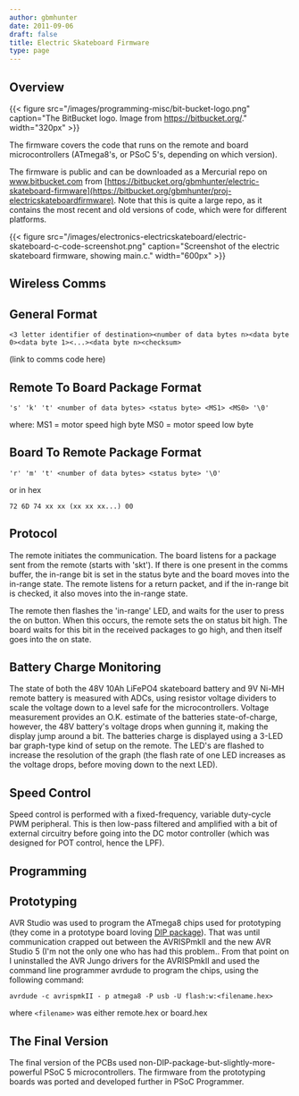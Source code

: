 ```yaml
---
author: gbmhunter
date: 2011-09-06
draft: false
title: Electric Skateboard Firmware
type: page
---
```


## Overview

{{< figure src="/images/programming-misc/bit-bucket-logo.png" caption="The BitBucket logo. Image from https://bitbucket.org/."  width="320px" >}}

The firmware covers the code that runs on the remote and board microcontrollers (ATmega8's, or PSoC 5's, depending on which version).

The firmware is public and can be downloaded as a Mercurial repo on www.bitbucket.com from [https://bitbucket.org/gbmhunter/electric-skateboard-firmware](https://bitbucket.org/gbmhunter/proj-electricskateboardfirmware). Note that this is quite a large repo, as it contains the most recent and old versions of code, which were for different platforms.

{{< figure src="/images/electronics-electricskateboard/electric-skateboard-c-code-screenshot.png" caption="Screenshot of the electric skateboard firmware, showing main.c."  width="600px" >}}

## Wireless Comms

## General Format

```text
<3 letter identifier of destination><number of data bytes n><data byte 0><data byte 1><...><data byte n><checksum>
```

(link to comms code here)


## Remote To Board Package Format

```text
's' 'k' 't' <number of data bytes> <status byte> <MS1> <MS0> '\0'
```

where:
MS1 = motor speed high byte
MS0 = motor speed low byte


## Board To Remote Package Format

```text
'r' 'm' 't' <number of data bytes> <status byte> '\0'
```

or in hex

```text
72 6D 74 xx xx (xx xx xx...) 00
```

## Protocol

The remote initiates the communication. The board listens for a package sent from the remote (starts with 'skt'). If there is one present in the comms buffer, the in-range bit is set in the status byte and the board moves into the in-range state. The remote listens for a return packet, and if the in-range bit is checked, it also moves into the in-range state.

The remote then flashes the 'in-range' LED, and waits for the user to press the on button. When this occurs, the remote sets the on status bit high. The board waits for this bit in the received packages to go high, and then itself goes into the on state.

## Battery Charge Monitoring

The state of both the 48V 10Ah LiFePO4 skateboard battery and 9V Ni-MH remote battery is measured with ADCs, using resistor voltage dividers to scale the voltage down to a level safe for the microcontrollers. Voltage measurement provides an O.K. estimate of the batteries state-of-charge, however, the 48V battery's voltage drops when gunning it, making the display jump around a bit. The batteries charge is displayed using a 3-LED bar graph-type kind of setup on the remote. The LED's are flashed to increase the resolution of the graph (the flash rate of one LED increases as the voltage drops, before moving down to the next LED).

## Speed Control

Speed control is performed with a fixed-frequency, variable duty-cycle PWM peripheral. This is then low-pass filtered and amplified with a bit of external circuitry before going into the DC motor controller (which was designed for POT control, hence the LPF).

## Programming

## Prototyping

AVR Studio was used to program the ATmega8 chips used for prototyping (they come in a prototype board loving [DIP package](/pcb-design/component-packages/)). That was until communication crapped out between the AVRISPmkII and the new AVR Studio 5 (I'm not the only one who has had this problem.. From that point on I uninstalled the AVR Jungo drivers for the AVRISPmkII and used the command line programmer avrdude to program the chips, using the following command:

```text
avrdude -c avrispmkII - p atmega8 -P usb -U flash:w:<filename.hex>
```

where `<filename>` was either remote.hex or board.hex

## The Final Version

The final version of the PCBs used non-DIP-package-but-slightly-more-powerful PSoC 5 microcontrollers. The firmware from the prototyping boards was ported and developed further in PSoC Programmer.
